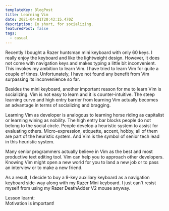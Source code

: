 ```yaml
---
templateKey: BlogPost
title: Learning Vim
date: 2021-04-01T20:43:15.470Z
description: In short, for socializing.
featuredPost: false
tags:
  - casual
---
```

Recently I bought a Razer huntsman mini keyboard with only 60 keys. I really enjoy the keyboard and like the lightweight design. However, it does not come with navigation keys and makes typing a little bit inconvenient. This invokes my ambition to learn Vim. I have tried to learn Vim for quite a couple of times. Unfortunately, I have not found any benefit from Vim surpassing its inconvenience so far.

Besides the mini keyboard, another important reason for me to learn Vim is socializing. Vim is not easy to learn and it is counter-intuitive. The steep learning curve and high entry barrier from learning Vim actually becomes an advantage in terms of socializing and bragging.



Learning Vim as developer is analogous to learning horse riding as capitalist or learning wining as nobility. The high entry bar blocks people do not belong to the social circle. People develop a heuristic system to assist for evaluating others. Micro-expression, etiquette, accent, hobby, all of them are part of the heuristic system. And Vim is the symbol of senior tech lead in this heuristic system. 



Many senior programmers actually believe in Vim as the best and most productive text editing tool. Vim can help you to approach other developers. Knowing Vim might open a new world for you to land a new job or to pass an interview or to make a new friend.



As a result, I decide to buy a 9-key auxiliary keyboard as a navigation keyboard side-way along with my Razer Mini keyboard. I just can't resist myself from using my Razer DeathAdder V2 mouse anyway.



Lesson learnt:\
Motivation is important!